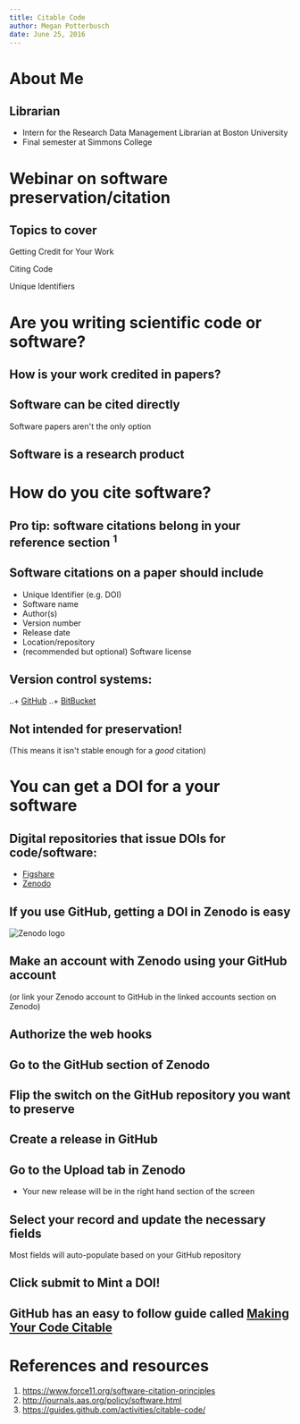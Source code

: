 ```yaml
---
title: Citable Code
author: Megan Potterbusch
date: June 25, 2016
---
```


# About Me

## Librarian

+ Intern for the Research Data Management Librarian at Boston University
+ Final semester at Simmons College

# Webinar on software preservation/citation

## Topics to cover 
Getting Credit for Your Work

Citing Code

Unique Identifiers
	

# Are you writing scientific code or software?

## How is your work credited in papers?

## Software can be cited directly

Software papers aren't the only option

## Software is a research product

# How do you cite software?

## Pro tip: software citations belong in your reference section <sup>1</sup>

## Software citations on a paper should include

+ Unique Identifier (e.g. DOI)
+ Software name
+ Author(s)
+ Version number
+ Release date
+ Location/repository
+ (recommended but optional) Software license

## Version control systems:
..+ [GitHub](https://github.com/)
..+ [BitBucket](https://bitbucket.org/)

## Not intended for preservation!
(This means it isn't stable enough for a *good* citation)

# You can get a DOI for a your software

## Digital repositories that issue DOIs for code/software:
+ [Figshare](https://figshare.com/)
+ [Zenodo](http://zenodo.org)

## If you use GitHub, getting a DOI in Zenodo is easy

![Zenodo logo](https://zenodo.org/img/logos/zenodo-gradient-200.png "Zenodo's logo")

## Make an account with Zenodo using your GitHub account 

(or link your Zenodo account to GitHub in the linked accounts section on Zenodo)

## Authorize the web hooks

## Go to the GitHub section of Zenodo

## Flip the switch on the GitHub repository you want to preserve

## Create a release in GitHub

## Go to the Upload tab in Zenodo
+ Your new release will be in the right hand section of the screen

## Select your record and update the necessary fields

Most fields will auto-populate based on your GitHub repository

## Click submit to Mint a DOI!

## GitHub has an easy to follow guide called [Making Your Code Citable](https://guides.github.com/activities/citable-code/)

# References and resources
1. <https://www.force11.org/software-citation-principles>
2. <http://journals.aas.org/policy/software.html>
3. <https://guides.github.com/activities/citable-code/>